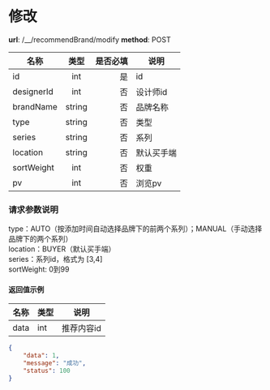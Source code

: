 修改
====


**url**: /__/recommendBrand/modify
**method**: POST

| 名称           | 类型         | 是否必填   | 说明                             |
| -------------- | :----:       | ---------: | ---                               |
| id             | int          | 是         | id                        |
| designerId     | int          | 否         | 设计师id                        |
| brandName      | string       | 否         | 品牌名称                         |
| type           | string       | 否         | 类型                         |
| series         | string       | 否         | 系列                             |
| location       | string       | 否         | 默认买手端                       |
| sortWeight     | int          | 否         | 权重                       |
| pv             | int          | 否         | 浏览pv                       |

### 请求参数说明
type：AUTO（按添加时间自动选择品牌下的前两个系列）；MANUAL（手动选择品牌下的两个系列）  
location：BUYER（默认买手端）  
series：系列id，格式为  [3,4]  
sortWeight: 0到99  


#### 返回值示例

| 名称 | 类型 |     说明     |
|------|------|--------------|
| data | int  | 推荐内容id |

```json
{
    "data": 1,
    "message": "成功",
    "status": 100
}
```